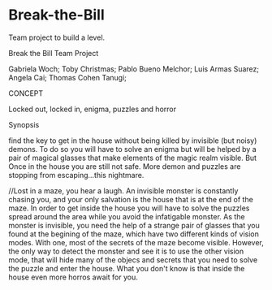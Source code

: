 ﻿# Break-the-Bill
Team project to build a level.

Break the Bill Team Project

Gabriela Woch;
Toby Christmas;
Pablo Bueno Melchor;
Luis Armas Suarez;
Angela Cai;
Thomas Cohen Tanugi;

CONCEPT

Locked out, locked in,
enigma, puzzles and horror

Synopsis 

find the key to get in the house without being killed by invisible (but noisy) demons. To do so you will have to solve an enigma but will be helped by a pair of magical glasses that make elements of the magic realm visible. 
But Once in the house you are still not safe. More demon and puzzles are stopping from escaping...this nightmare.

//Lost in a maze, you hear a laugh. An invisible monster is constantly chasing you, and your only salvation is the house that is at the end of the maze. In order to get inside the house you will have to solve the puzzles spread around the area while you avoid the infatigable monster. As the monster is invisible, you need the help of a strange pair of glasses that you found at the begining of the maze, which have two different kinds of vision modes. With one, most of the secrets of the maze become visible. However, the only way to detect the monster and see it is to use the other vision mode, that will hide many of the objecs and secrets that you need to solve the puzzle and enter the house. What you don't know is that inside the house even more horros await for you.
